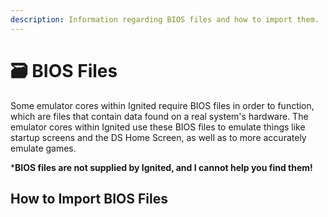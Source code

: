 ```yaml
---
description: Information regarding BIOS files and how to import them.
---
```


# 🗃 BIOS Files

Some emulator cores within Ignited require BIOS files in order to function, which are files that contain data found on a real system's hardware. The emulator cores within Ignited use these BIOS files to emulate things like startup screens and the DS Home Screen, as well as to more accurately emulate games.

\***BIOS files are not supplied by Ignited, and I cannot help you find them!**

## How to Import BIOS Files

